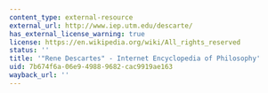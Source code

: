 ```yaml
---
content_type: external-resource
external_url: http://www.iep.utm.edu/descarte/
has_external_license_warning: true
license: https://en.wikipedia.org/wiki/All_rights_reserved
status: ''
title: '"Rene Descartes" - Internet Encyclopedia of Philosophy'
uid: 7b674f6a-06e9-4988-9682-cac9919ae163
wayback_url: ''
---
```

